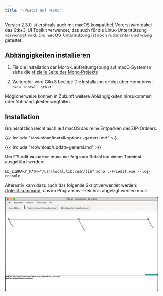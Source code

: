 ```yaml
---
title: "FPLedit auf MacOS"
---
```


Version 2.3.0 ist erstmals auch mit macOS kompatibel. Vorerst wird dabei das Gtk+3-UI-Toolkit verwendet, das auch für die Linux-Unterstützung verwendet wird. Die macOS-Untersützung ist noch rudimentär und wenig getestet.

## Abhängigkeiten installieren
1. Für die Installation der Mono-Laufzeitumgebung auf macO-Systemen siehe die [ofizielle Seite des Mono-Projekts](http://www.mono-project.com/download/stable/#download-mac).

2. Weiterehin wird Gtk+3 beötigt: Die Installation erfolgt über Homebrew: `brew install gtk+3`

Möglicherweise können in Zukunft weitere Abhängigkeiten hinzukommen oder Abhhängigkeiten wegfallen.

## Installation

Grundsätzlich reicht auch auf macOS das reine Entpacken des ZIP-Ordners. 

{{< include "/download/install-optional-general.md" >}}

{{< include "/download/update-general.md" >}}


Um FPLedit zu starten muss der folgende Befehl ine einem Terminal ausgeführt werden:

```shell
LD_LIBRARY_PATH="/usr/local/lib:/usr/lib" mono ./FPLedit.exe --log-console
```

Alternativ kann dazu auch das folgende Skript verwendet werden: [/fpledit.command](/files/fpledit.command), das im Programmverzeichnis abgelegt werden muss.

![FPLedit unter macOS 10.15 Catalina](fpledit-macos.png)
